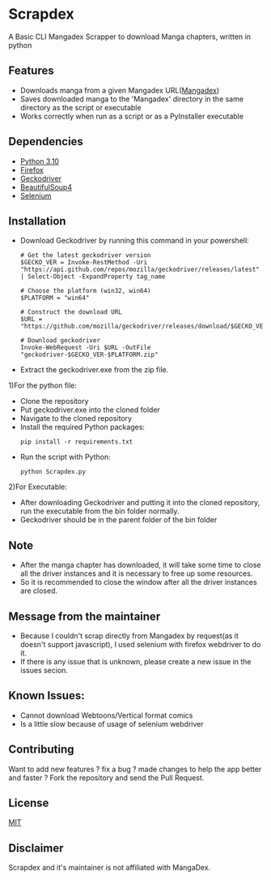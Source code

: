 # Scrapdex
A Basic CLI Mangadex Scrapper to download Manga chapters, written in python

## Features
- Downloads manga from a given Mangadex URL([Mangadex](https://mangadex.org))
- Saves downloaded manga to the 'Mangadex' directory in the same directory as the script or executable
- Works correctly when run as a script or as a PyInstaller executable

## Dependencies
- [Python 3.10](https://www.python.org/downloads/release/python-3100/)
- [Firefox](https://www.mozilla.org/en-US/firefox/new/)
- [Geckodriver](https://github.com/mozilla/geckodriver/)
- [BeautifulSoup4](https://pypi.org/project/beautifulsoup4/)
- [Selenium](https://www.selenium.dev)

## Installation
- Download Geckodriver by running this command in your powershell:
  ```shell
  # Get the latest geckodriver version
  $GECKO_VER = Invoke-RestMethod -Uri "https://api.github.com/repos/mozilla/geckodriver/releases/latest" | Select-Object -ExpandProperty tag_name
  
  # Choose the platform (win32, win64)
  $PLATFORM = "win64"
  
  # Construct the download URL
  $URL = "https://github.com/mozilla/geckodriver/releases/download/$GECKO_VER/geckodriver-$GECKO_VER-$PLATFORM.zip"
  
  # Download geckodriver
  Invoke-WebRequest -Uri $URL -OutFile "geckodriver-$GECKO_VER-$PLATFORM.zip"
  ```
- Extract the geckodriver.exe from the zip file.

1)For the python file:
- Clone the repository
- Put geckodriver.exe into the cloned folder
- Navigate to the cloned repository
- Install the required Python packages:
  ```shell
  pip install -r requirements.txt
  ```
- Run the script with Python:
  ```shell
  python Scrapdex.py
  ```
2)For Executable:
- After downloading Geckodriver and putting it into the cloned repository, run the executable from the bin folder normally.
- Geckodriver should be in the parent folder of the bin folder

## Note
- After the manga chapter has downloaded, it will take some time to close all the driver instances and it is necessary to free up some resources.
- So it is recommended to close the window after all the driver instances are closed.

## Message from the maintainer
- Because I couldn't scrap directly from Mangadex by request(as it doesn't support javascript), I used selenium with firefox webdriver to do it.
- If there is any issue that is unknown, please create a new issue in the issues secion.

## Known Issues:
- Cannot download Webtoons/Vertical format comics
- Is a little slow because of usage of selenium webdriver

## Contributing
Want to add new features ? fix a bug ? made changes to help the app better and faster ? Fork the repository and send the Pull Request.

## License
[MIT](https://choosealicense.com/licenses/mit/)

## Disclaimer
Scrapdex and it's maintainer is not affiliated with MangaDex.
